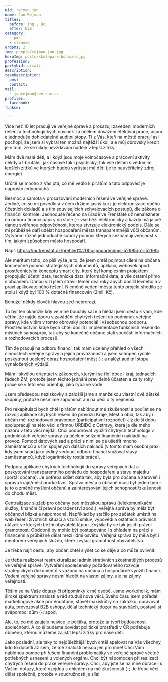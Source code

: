 ```yaml
---
uid: rejman.jan
name: Jan Rejman
titles:
  before: Ing., Bc.
  after: DiS. 
category:
  - pms
  - clenove
ordpms: 2
img: people/rejman-jan.jpg
heroImg: posts/skatepark-bohnice.jpg
profession: 
partyUid: pirati
description: 
teamDescription:
  pms: 
  contact: 
mail:
  - janrejman@centrum.cz
profiles:
  facebook: 
funkce:

---
```


Více než 10 let pracuji ve veřejné správě a prosazuji zavedení moderních řešení a technologických novinek za účelem dosažení efektivní práce, úspor a jednoduše dohledatelné auditní stopy. Ti z Vás, kteří na městě pracují asi pochopí, že jsem si vybral ten možná nejtěžší úkol, ale můj obrovský kredit je v tom, že se nikdy nevzdávám naděje v lepší zítřky.

Mám dvě malé děti, a i když jsou moje volnočasové a pracovní aktivity někdy až brutální, jak časově tak i psychicky, tak vše dělám s vědomím lepších zítřků ve kterých budou vyrůstat mé děti (je to neuvěřitelný zdroj energie).

Určitě se mnoho z Vás ptá, co mě vedlo k pirátům a tato odpověď je naprosto jednoduchá.

Bezmoc a samota v prosazování moderních řešení ve veřejné správě. Jediné, co se mi povedlo a v čem držíme jasný kurz je elektronizace oběhu účetních dokladů a s tím souvisejících schvalovacích postupů, dle zákona o finanční kontrole. Jednoduše řečeno na úřadě ve Frenštátě už nenaleznete na odboru financí papíry na stole (-: vše běží elektronicky a každý má jasně danou svěřenou odpovědnost, kterou stvrzuje elektronický podpis.
Dále se mi průběžně daří udělat hospodaření města transparentnější vůči občanům. Vytvářím různé jednoduché sobory pomocí kterých seznamuji veřejnost s tím, jakým způsobem město hospodaří.

Např. https://mufrenstat.cz/prehled%2Dhospodareni/ms-52985/p1=52985

Ale meritum toho, co píši výše je to, že jsem chtěl pojmout cílení na občana koncepčně pomoci strategických dokumentů, aplikací, webovek apod. prostřednictvím konceptu smart city, který byl komplexním projektem propojující účetní data, technická data, informační data, a vše ostatní přímo s občanem. Danou vizí jsem strávil téměř dva roky abych docílil levného a v praxi aplikovatelného řešení. Nicméně vedení města tento projekt shodilo ze stolu i když byl 100 % dotačně financován (2mil. Kč).

Bohužel někdy člověk hlavou zeď neprorazí.

To byl ten okamžik kdy ve mně bouchly saze a hledal jsem cestu k vám, kde věřím, že najdu oporu v zavádění chytrých řešení do podmínek veřejné správy, kde vidím v tomto obrovský potenciál i všeobecnou podporu. Prostřednictvím kraje bych chtěl docílit i implementace funkčních řešení do místních samospráv, tak aby se konečně občane stali součástí informačních a rozhodovacích procesů.

Tím že pracuji na odboru financí, tak mám ucelený přehled o všech činnostech veřejné správy a jejich provázanosti a jsem schopen rychle poskytnout ucelený obraz hospodaření měst (-: a nalézt auditní stopu vynaložených výdajů.

Mám i skvělou orientaci v zákonech, kterými se řídí obce i kraj, jednacích řádech ZM, protože jsem těchto jednání pravidelně účasten a za ty roky praxe se v této věci orientuji, jako ryba ve vodě.

Jsem předsedou neziskovky a založili jsme s manželkou vlastní dvě dětské skupiny, protože nesmíme zapomínat ani na péči o ty nejmenší.

Pro rekapitulaci bych chtěl pirátům nabídnout mé zkušenosti a podílet se na rozvoji aplikace chytrých řešení do provozu Kraje, Měst a obcí, tak aby i občan měl rozhodovací pravomoc (participativní rozpočet) Již delší dobu spolupracuji na této věci s firmou URBIDO z Ostravy, která je dle mého názoru v této věci nejdál.
Chci podporovat využití chytrých technologií v podmínkách veřejné správy za účelem snížení finančních nákladů na provoz. Pomocí datových sad a práci s nimi se dá ušetřit mnoho zaměstnanců a s tím spojených dalších nákladů (v tomto mám osobní praxi, kdy jsem snad jako jediný vedoucí odboru financí snižoval stavy zaměstnanců, když logaritmicky rostla práce).

Podpora aplikace chytrých technologií do správy veřejných dat a poskytování transparentního pohledu do hospodaření a stavu majetku (portál občana). Je potřeba sdílet data tak, aby byla pro občana a zároveň i správu kraje/měst produktivní. Správa města a občané musí být jeden tým – je to o změně myšlení občanů a zainteresování jejich schopností/zkušeností do chodu měst.

Centralizace služeb pro občany pod městskou správu (telekomunikační služby, finanční či právní poradenství apod.). veřejná správa by měla být občanovi blízká a nápomocná. Například by stačilo pro začátek umístit na web řešení životních situací a vzorů smluv, výpovědí a ostatních právních otázek ve kterých běžní obyvatelé tápou. Zvýšila by se tak jejich právní gramotnost. Obdobně by mohlo být postupováno i s ohledem na práci s financemi a průběžně dělat mezi lidmi osvětu. Veřejná správa by měla být i mentorem veřejných služeb, které zvyšují gramotnost obyvatelstva.

Je třeba najít cestu, aby občan chtěl slyšet co se děje a co může ovlivnit.

Je třeba realizovat restrukturalizaci administrativních zkostnatělých procesů ve veřejné správě.
Vytváření společensky požadovaného rozvoje strategických dokumentů s vazbou na občana a hospodárné využití financí. Vedení veřejné správy nesmí hledět na vlastní zájmy, ale na zájmy veřejnosti.

Těším se na Vaše dotazy či připomínky k mé osobě.
Jsme workoholik, mám široké spektrum znalostí a rád studuji nové věci.
Svého času jsem pořádal marketingové akce pro Vodafone, stavěl maxiskůtry na zakázku, opravoval auta, provozoval B2B eshopy, dělal technický dozor na stavbách, postavil si svépomoci dům (-: apod.

Ale, to, co mě zaujalo nejvíce je politika, protože ta tvoří budoucnost společnosti. A co si budeme povídat politické prostředí v ČR potřebuje obměnu, kterou můžeme zajistit lepší zítřky pro naše děti.

Jako poslední, ale taky to nejdůležitější bych chtěl apelovat na Vás všechny, kdo to dočetli až sem, že mé znalostí nejsou jen pro mne!
Chci Vám nabídnou pomoc při řešení finanční problematiky ve veřejné správě včetně potřebných usnesení u volených orgánu. Chci být nápomocen při realizaci chytrých řešení do praxe veřejné správy. Chci, aby jste se na mne obraceli s Vašimi dotazy, které vzejdou s ohledem na mé zkušenosti (-;
Je třeba věci dělat společně, protože v soudružnosti je síla!
